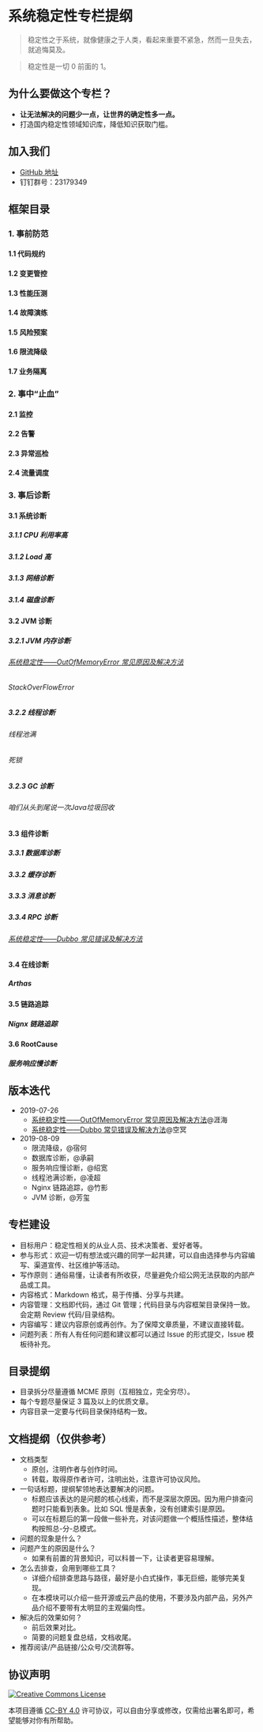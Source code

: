 # 系统稳定性专栏提纲

> 稳定性之于系统，就像健康之于人类，看起来重要不紧急，然而一旦失去，就追悔莫及。

> 稳定性是一切 0 前面的 1。

## 为什么要做这个专栏？
* **让无法解决的问题少一点，让世界的确定性多一点。**
* 打造国内稳定性领域知识库，降低知识获取门槛。


## 加入我们
* [GitHub 地址](https://github.com/StabilityMan/StabilityGuide)
* 钉钉群号：23179349


## 框架目录
### 1. 事前防范
#### 1.1 代码规约
#### 1.2 变更管控
#### 1.3 性能压测
#### 1.4 故障演练
#### 1.5 风险预案 
#### 1.6 限流降级
#### 1.7 业务隔离 

### 2. 事中“止血”
#### 2.1 监控
#### 2.2 告警
#### 2.3 异常巡检
#### 2.4 流量调度 


### 3. 事后诊断
#### 3.1 系统诊断
##### 3.1.1 CPU 利用率高
##### 3.1.2 Load 高
##### 3.1.3 网络诊断
##### 3.1.4 磁盘诊断


#### 3.2 JVM 诊断
##### 3.2.1 JVM 内存诊断
###### [系统稳定性——OutOfMemoryError 常见原因及解决方法](docs/diagnosis/jvm/memory/系统稳定性——OutOfMemoryError常见原因及解决方法.md)
###### StackOverFlowError

##### 3.2.2 线程诊断
###### 线程池满
###### 死锁

##### 3.2.3 GC 诊断
###### 咱们从头到尾说一次Java垃圾回收


#### 3.3 组件诊断
##### 3.3.1 数据库诊断 
##### 3.3.2 缓存诊断
##### 3.3.3 消息诊断
##### 3.3.4 RPC 诊断
###### [系统稳定性——Dubbo 常见错误及解决方法](docs/diagnosis/plugin/rpc/系统稳定性——Dubbo常见错误及解决方法.md)

#### 3.4 在线诊断 
##### Arthas

#### 3.5 链路追踪 
##### Nignx 链路追踪
#### 3.6 RootCause 
##### 服务响应慢诊断



## 版本迭代
* 2019-07-26
	* [系统稳定性——OutOfMemoryError 常见原因及解决方法](docs/diagnosis/jvm/memory/系统稳定性——OutOfMemoryError常见原因及解决方法.md)@涯海
	* [系统稳定性——Dubbo 常见错误及解决方法](docs/diagnosis/plugin/rpc/系统稳定性——Dubbo常见错误及解决方法.md)@空冥
* 2019-08-09
	* 限流降级，@宿何
	* 数据库诊断，@承嗣
	* 服务响应慢诊断，@绍宽
	* 线程池满诊断，@凌超
	* Nginx 链路追踪，@竹影
	* JVM 诊断，@芳玺


## 专栏建设
* 目标用户：稳定性相关的从业人员、技术决策者、爱好者等。
* 参与形式：欢迎一切有想法或兴趣的同学一起共建，可以自由选择参与内容编写、渠道宣传、社区维护等活动。
* 写作原则：通俗易懂，让读者有所收获，尽量避免介绍公网无法获取的内部产品或工具。
* 内容格式：Markdown 格式，易于传播、分享与共建。
* 内容管理：文档即代码，通过 Git 管理；代码目录与内容框架目录保持一致。会定期 Review 代码/目录结构。
* 内容编写：建议内容原创或再创作。为了保障文章质量，不建议直接转载。
* 问题列表：所有人有任何问题和建议都可以通过 Issue 的形式提交，Issue 模板待补充。


## 目录提纲
* 目录拆分尽量遵循 MCME 原则（互相独立，完全穷尽）。
* 每个专题尽量保证 3 篇及以上的优质文章。
* 内容目录一定要与代码目录保持结构一致。


## 文档提纲（仅供参考）
* 文档类型
	* 原创，注明作者与创作时间。
	* 转载，取得原作者许可，注明出处，注意许可协议风险。
* 一句话标题，提纲挈领地表达要解决的问题。
	* 标题应该表达的是问题的核心线索，而不是深层次原因。因为用户排查问题时只能看到表象。比如 SQL 慢是表象，没有创建索引是原因。
	* 可以在标题后的第一段做一些补充，对该问题做一个概括性描述，整体结构按照总-分-总模式。
* 问题的现象是什么？
* 问题产生的原因是什么？
	* 如果有前置的背景知识，可以科普一下，让读者更容易理解。
* 怎么去排查，会用到哪些工具？
	* 详细介绍排查思路与路径，最好是小白式操作，事无巨细，能够完美复现。
	* 在本模块可以介绍一些开源或云产品的使用，不要涉及内部产品，另外产品介绍不要带有太明显的主观偏向性。
* 解决后的效果如何？
	* 前后效果对比。
	* 简要的问题复盘总结，文档收尾。
* 推荐阅读/产品链接/公众号/交流群等。

## 协议声明 
<a rel="license" href="http://creativecommons.org/licenses/by/4.0/"><img alt="Creative Commons License" style="border-width:0" src="https://i.creativecommons.org/l/by/4.0/80x15.png" /></a>

本项目遵循 [CC-BY 4.0](https://creativecommons.org/licenses/by/4.0/deed.zh) 许可协议，可以自由分享或修改，仅需给出署名即可，希望能够对你有所帮助。


